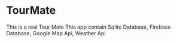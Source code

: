 # TourMate
This is a real Tour Mate
This app contain Sqlite Database, Firebase Database, Google Map Api, Weather Api
